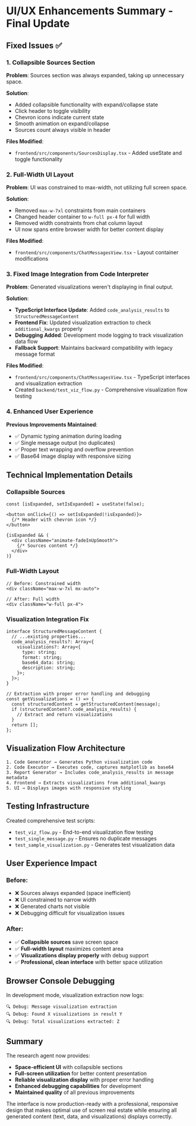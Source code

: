 # UI/UX Enhancements Summary - Final Update

## Fixed Issues ✅

### 1. **Collapsible Sources Section**
**Problem**: Sources section was always expanded, taking up unnecessary space.

**Solution**:
- Added collapsible functionality with expand/collapse state
- Click header to toggle visibility
- Chevron icons indicate current state
- Smooth animation on expand/collapse
- Sources count always visible in header

**Files Modified**:
- `frontend/src/components/SourcesDisplay.tsx` - Added useState and toggle functionality

### 2. **Full-Width UI Layout**
**Problem**: UI was constrained to max-width, not utilizing full screen space.

**Solution**:
- Removed `max-w-7xl` constraints from main containers
- Changed header container to `w-full px-4` for full width
- Removed width constraints from chat column layout
- UI now spans entire browser width for better content display

**Files Modified**:
- `frontend/src/components/ChatMessagesView.tsx` - Layout container modifications

### 3. **Fixed Image Integration from Code Interpreter**
**Problem**: Generated visualizations weren't displaying in final output.

**Solution**:
- **TypeScript Interface Update**: Added `code_analysis_results` to `StructuredMessageContent`
- **Frontend Fix**: Updated visualization extraction to check `additional_kwargs` properly
- **Debugging Added**: Development mode logging to track visualization data flow
- **Fallback Support**: Maintains backward compatibility with legacy message format

**Files Modified**:
- `frontend/src/components/ChatMessagesView.tsx` - TypeScript interfaces and visualization extraction
- Created `backend/test_viz_flow.py` - Comprehensive visualization flow testing

### 4. **Enhanced User Experience**
**Previous Improvements Maintained**:
- ✅ Dynamic typing animation during loading
- ✅ Single message output (no duplicates)
- ✅ Proper text wrapping and overflow prevention
- ✅ Base64 image display with responsive sizing

## Technical Implementation Details

### Collapsible Sources
```tsx
const [isExpanded, setIsExpanded] = useState(false);

<button onClick={() => setIsExpanded(!isExpanded)}>
  {/* Header with chevron icon */}
</button>

{isExpanded && (
  <div className="animate-fadeInUpSmooth">
    {/* Sources content */}
  </div>
)}
```

### Full-Width Layout
```tsx
// Before: Constrained width
<div className="max-w-7xl mx-auto">

// After: Full width
<div className="w-full px-4">
```

### Visualization Integration Fix
```tsx
interface StructuredMessageContent {
  // ...existing properties...
  code_analysis_results?: Array<{
    visualizations?: Array<{
      type: string;
      format: string;
      base64_data: string;
      description: string;
    }>;
  }>;
}

// Extraction with proper error handling and debugging
const getVisualizations = () => {
  const structuredContent = getStructuredContent(message);
  if (structuredContent?.code_analysis_results) {
    // Extract and return visualizations
  }
  return [];
};
```

## Visualization Flow Architecture

```
1. Code Generator → Generates Python visualization code
2. Code Executor → Executes code, captures matplotlib as base64
3. Report Generator → Includes code_analysis_results in message metadata
4. Frontend → Extracts visualizations from additional_kwargs
5. UI → Displays images with responsive styling
```

## Testing Infrastructure

Created comprehensive test scripts:
- `test_viz_flow.py` - End-to-end visualization flow testing
- `test_single_message.py` - Ensures no duplicate messages
- `test_sample_visualization.py` - Generates test visualization data

## User Experience Impact

### Before:
- ❌ Sources always expanded (space inefficient)
- ❌ UI constrained to narrow width
- ❌ Generated charts not visible
- ❌ Debugging difficult for visualization issues

### After:
- ✅ **Collapsible sources** save screen space
- ✅ **Full-width layout** maximizes content area
- ✅ **Visualizations display properly** with debug support
- ✅ **Professional, clean interface** with better space utilization

## Browser Console Debugging

In development mode, visualization extraction now logs:
```
🔍 Debug: Message visualization extraction
🔍 Debug: Found X visualizations in result Y
🔍 Debug: Total visualizations extracted: Z
```

## Summary

The research agent now provides:
- **Space-efficient UI** with collapsible sections
- **Full-screen utilization** for better content presentation  
- **Reliable visualization display** with proper error handling
- **Enhanced debugging capabilities** for development
- **Maintained quality** of all previous improvements

The interface is now production-ready with a professional, responsive design that makes optimal use of screen real estate while ensuring all generated content (text, data, and visualizations) displays correctly.
